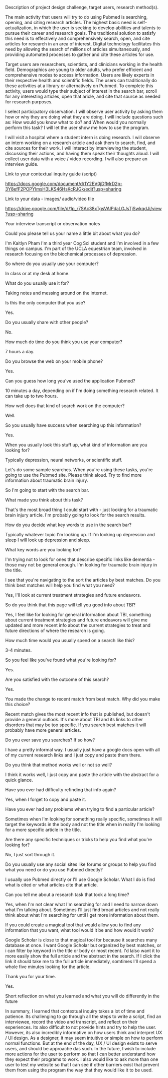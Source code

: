 Description of project design challenge, target users, research method(s).

The main activity that users will try to do using Pubmed is searching, opening, and citing research articles. The highest basic need is self-actualization, in which the user is seeking to develop abilities and talents to pursue their career and research goals. The traditional solution to satisfy this need is to effectively and comprehensively search, open, and cite articles for research in an area of interest. Digital technology facilitates this need by allowing the search of millions of articles simultaneously, and providing automated processes to gather and cite these articles for use.

Target users are researchers, scientists, and clinicians working in the health field. Demographics are young to older adults, who prefer efficient and comprehensive modes to access information. Users are likely experts in their respective health and scientific fields. The users can traditionally do these activities at a library or alternatively on Pubmed. To complete this activity, users would type their subject of interest in the search bar, scroll for any interesting articles, open that aricle, and cite that source as needed for research purposes.

I select participatory observation. I will observe user activity by asking them how or why they are doing what they are doing. I will include questions such as: How would you know what to do? and When would you normally perform this task? I will let the user show me how to use the program.

I will visit a hospital where a student intern is doing research. I will observe an intern working on a research article and ask them to search, find, and cite sources for their work. I will interact by interviewing the student, discussing their actions, and having them speak their thoughts aloud. I will collect user data with a voice / video recording. I will also prepare an interview guide.

Link to your contextual inquiry guide (script)

https://docs.google.com/document/d/1Y2EV0jDfMrD2p-3Y8efF2POPYlmsH3LKS46HsKcRJGk/edit?usp=sharing

Link to your data - images/ audio/video file

https://drive.google.com/file/d/1p_r7SAc38xTgsVAlPdaLGJsTjSwkqdJi/view?usp=sharing

Your interview transcript or observation notes

Could you please tell us your name a little bit about what you do?

I'm Kaitlyn Pham I'm a third year Cog Sci student and I'm involved in a few things on campus. I'm part of the UCLA equestrian team, involved in research focusing on the biochemical processes of depression.

So where do you usually use your computer?

In class or at my desk at home.

What do you usually use it for?

Taking notes and messing around on the internet.

Is this the only computer that you use?

Yes.

Do you usually share with other people?

No.

How much do time do you think you use your computer?

7 hours a day.

Do you browse the web on your mobile phone?

Yes.

Can you guess how long you've used the application Pubmed?

10 minutes a day, depending on if I'm doing something research related. It can take up to two hours.

How well does that kind of search work on the computer?

Well.

So you usually have success when searching up this information?

Yes.

When you usually look this stuff up, what kind of information are you looking for?

Typically depression, neural networks, or scientific stuff.

Let's do some sample searches. When you're using these tasks, you're going to use the Pubmed site. Please think aloud. Try to find more information about traumatic brain injury.

So I'm going to start with the search bar.

What made you think about this task?

That's the most broad thing I could start with - just looking for a traumatic brain injury article. I'm probably going to look for the search results.

How do you decide what key words to use in the search bar?

Typically whatever topic I'm looking up. If I'm looking up depression and sleep I will look up depression and sleep.

What key words are you looking for?

I'm trying not to look for ones that describe specific links like dementia - those may not be general enough. I'm looking for traumatic brain injury in the title.

I see that you're navigating to the sort the articles by best matches. Do you think best matches will help you find what you need?

Yes, I'll look at current treatment strategies and future endeavors.

So do you think that this page will tell you good info about TBI?

Yes, I feel like for looking for general information about TBI, something about current treatment strategies and future endeavors will give me updated and more recent info about the current strategies to treat and future directions of where the research is going.

How much time would you usually spend on a search like this?

3-4 minutes.

So you feel like you've found what you're looking for?

Yes.

Are you satisfied with the outcome of this search?

Yes.

You made the change to recent match from best match. Why did you make this choice?

Recent match gives the most recent info that is published, but doesn't provide a general outlook. It's more about TBI and its links to other disorders that may be too specific. If you search best matches it will probably have more general articles.

Do you ever save you searches? If so how?

I have a pretty informal way. I usually just have a google docs open with all of my current research links and I just copy and paste them there.

Do you think that method works well or not so well?

I think it works well, I just copy and paste the article with the abstract for a quick glance.

Have you ever had difficulty refinding that info again?

Yes, when I forget to copy and paste it.

Have you ever had any problems when trying to find a particular article?

Sometimes when I'm looking for something really specific, sometimes it will target the keywords in the body and not the title when in reality I'm looking for a more specific article in the title.

Are there any specific techniques or tricks to help you find what you're looking for?

No, I just sort through it.

Do you usually use any social sites like forums or groups to help you find what you need or do you use Pubmed directly?

I usually use Pubmed directly or I'll use Google Scholar. What I do is find what is cited or what articles cite that article.

Can you tell me about a research task that took a long time?

Yes, when I'm not clear what I'm searching for and I need to narrow down what I'm talking about. Sometimes I'll just find broad articles and not really think about what I'm searching for until I get more information about them.

If you could create a magical tool that would allow you to find any information that you want, what tool would it be and how would it work?

Google Scholar is close to that magical tool for because it searches many database at once. I want Google Scholar but organized by best matches, or i can filter by keyword in the title or body or most recent. I'd lalso want it to more easily show the full article and the abstract in the search. If I click the link it should take me to the full article immediately, somtimes I'll spend a whole five minutes looking for the article.

Thank you for your time.

Yes.

Short reflection on what you learned and what you will do differently in the future

In summary, I learned that contextual inquiry takes a lot of time and patience. Its challenging to go through all the steps to write a script, find an interviewee, record the video and transcript, and reflect on their experiences. Its also difficult to not provide hints and try to help the user. However, its also incredibly informative on how users think and interpret UX / UI design. As a designer, it may seem intuitive or simple on how to perform normal functions. But at the end of the day, UX / UI design exists to serve users, and should be approache das such. In the future, I wish to include more actions for the user to perform so that I can better understand how they expect their programs to work. I also would like to ask more than one user to test my website so that I can see if other barriers exist that prevent them from using the program the way that they would like it to be used.
